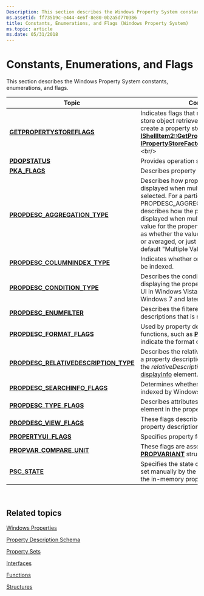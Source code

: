 ```yaml
---
Description: This section describes the Windows Property System constants, enumerations, and flags.
ms.assetid: ff735b9c-e444-4e6f-8e80-0b2a5d770386
title: Constants, Enumerations, and Flags (Windows Property System)
ms.topic: article
ms.date: 05/31/2018
---
```


# Constants, Enumerations, and Flags

This section describes the Windows Property System constants, enumerations, and flags.



| Topic                                                                              | Contents                                                                                                                                                                                                                                                                                                                                                                                   |
|------------------------------------------------------------------------------------|--------------------------------------------------------------------------------------------------------------------------------------------------------------------------------------------------------------------------------------------------------------------------------------------------------------------------------------------------------------------------------------------|
| [**GETPROPERTYSTOREFLAGS**](/windows/desktop/api/Propsys/ne-propsys-getpropertystoreflags)                             | Indicates flags that modify the property store object retrieved by methods that create a property store, such as [**IShellItem2::GetPropertyStore**](https://msdn.microsoft.com/en-us/library/Bb761124(v=VS.85).aspx) or [**IPropertyStoreFactory::GetPropertyStore**](https://msdn.microsoft.com/library/Bb761447(v=VS.85).aspx).<br/>                                                                                        |
| [**PDOPSTATUS**](https://msdn.microsoft.com/library/Bb762519(v=VS.85).aspx)                                                 | Provides operation status flags.<br/>                                                                                                                                                                                                                                                                                                                                                |
| [**PKA\_FLAGS**](https://msdn.microsoft.com/library/Bb762521(v=VS.85).aspx)                                                  | Describes property change array behavior.<br/>                                                                                                                                                                                                                                                                                                                                       |
| [**PROPDESC\_AGGREGATION\_TYPE**](https://msdn.microsoft.com/library/Bb762522(v=VS.85).aspx)                 | Describes how property values are displayed when multiple items are selected. For a particular property, PROPDESC\_AGGREGATION\_TYPE describes how the property should be displayed when multiple items that have a value for the property are selected, such as whether the values should be summed, or averaged, or just displayed with the default "Multiple Values" string.<br/> |
| [**PROPDESC\_COLUMNINDEX\_TYPE**](https://msdn.microsoft.com/library/Bb762587(v=VS.85).aspx)                 | Indicates whether or how a property can be indexed.<br/>                                                                                                                                                                                                                                                                                                                             |
| [**PROPDESC\_CONDITION\_TYPE**](https://msdn.microsoft.com/library/Bb762523(v=VS.85).aspx)                     | Describes the condition type to use when displaying the property in the query builder UI in Windows Vista, but not in Windows 7 and later.<br/>                                                                                                                                                                                                                                      |
| [**PROPDESC\_ENUMFILTER**](https://msdn.microsoft.com/library/Bb762524(v=VS.85).aspx)                              | Describes the filtered list of property descriptions that is returned.<br/>                                                                                                                                                                                                                                                                                                          |
| [**PROPDESC\_FORMAT\_FLAGS**](https://msdn.microsoft.com/library/Bb762525(v=VS.85).aspx)                         | Used by property description helper functions, such as [**PSFormatForDisplay**](https://msdn.microsoft.com/library/Bb776496(v=VS.85).aspx), to indicate the format of a property string.<br/>                                                                                                                                                                                                                         |
| [**PROPDESC\_RELATIVEDESCRIPTION\_TYPE**](https://msdn.microsoft.com/library/Bb762526(v=VS.85).aspx) | Describes the relative description type for a property description, as determined by the *relativeDescriptionType* attribute of the [displayInfo](https://msdn.microsoft.com/library/Bb773865(v=VS.85).aspx) element.<br/>                                                                                                                                                                                   |
| [**PROPDESC\_SEARCHINFO\_FLAGS**](https://msdn.microsoft.com/library/Bb762588(v=VS.85).aspx)                 | Determines whether and how a property is indexed by Windows Search.<br/>                                                                                                                                                                                                                                                                                                             |
| [**PROPDESC\_TYPE\_FLAGS**](https://msdn.microsoft.com/library/Bb762527(v=VS.85).aspx)                             | Describes attributes of the [typeInfo](https://msdn.microsoft.com/library/Bb773889(v=VS.85).aspx) element in the property's .propdesc file.<br/>                                                                                                                                                                                                                                                                |
| [**PROPDESC\_VIEW\_FLAGS**](https://msdn.microsoft.com/library/Bb762528(v=VS.85).aspx)                             | These flags describe properties in property description list strings.<br/>                                                                                                                                                                                                                                                                                                           |
| [**PROPERTYUI\_FLAGS**](https://msdn.microsoft.com/library/Bb762529(v=VS.85).aspx)                                    | Specifies property features.<br/>                                                                                                                                                                                                                                                                                                                                                    |
| [**PROPVAR\_COMPARE\_UNIT**](https://msdn.microsoft.com/library/Bb762530(v=VS.85).aspx)                           | These flags are associated with certain [**PROPVARIANT**](https://msdn.microsoft.com/en-us/library/Aa380072(v=VS.85).aspx) structure comparisons.<br/>                                                                                                                                                                                                                                                                               |
| [**PSC\_STATE**](https://msdn.microsoft.com/library/Bb762531(v=VS.85).aspx)                                                  | Specifies the state of a property. They are set manually by the code that is hosting the in-memory property store cache.<br/>                                                                                                                                                                                                                                                        |



 

## Related topics

<dl> <dt>

[Windows Properties](props.md)
</dt> <dt>

[Property Description Schema](property-description-schema.md)
</dt> <dt>

[Property Sets](property-sets.md)
</dt> <dt>

[Interfaces](interfaces.md)
</dt> <dt>

[Functions](functions.md)
</dt> <dt>

[Structures](structures.md)
</dt> </dl>

 

 




